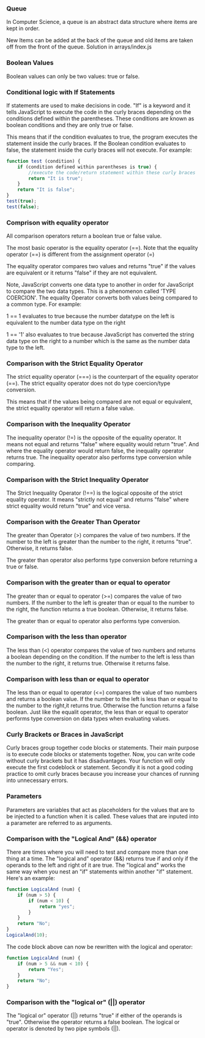 ### Queue

In Computer Science, a queue is an abstract data structure where items are kept in order.

New Items can be added at the back of the queue and old items are taken off from the front of the queue.
Solution in arrays/index.js

### Boolean Values

Boolean values can only be two values: true or false.

### Conditional logic with If Statements

If statements are used to make decisions in code. "If" is a keyword and it tells JavaScript to execute the code in the curly braces depending on the conditions defined within the parentheses. These conditions are known as boolean conditions and they are only true or false.

This means that if the condition evaluates to true, the program executes the statement inside the curly braces. If the Boolean condition evaluates to false, the statement inside the curly braces will not execute. For example:

```JavaScript
function test (condition) {
    if (condition defined within parentheses is true) {
        //execute the code/return statement within these curly braces
        return "It is true";
    }
    return "It is false";
}
test(true);
test(false);
```

### Comprison with equality operator

All comparison operators return a boolean true or false value.

The most basic operator is the equality operator (==). Note that the equality operator (==) is different from the assignment operator (=)

The equality operator compares two values and returns "true" if the values are equivalent or it returns "false" if they are not equivalent.

Note, JavaScript converts one data type to another in order for JavaScript to compare the two data types. This is a phenomenon called 'TYPE COERCION'. The equality Operator converts both values being compared to a common type. For example:

1 == 1 evaluates to true because the number datatype on the left is equivalent to the number data type on the right

1 == '1' also evaluates to true because JavaScript has converted the string data type on the right to a number which is the same as the number data type to the left.

### Comparison with the Strict Equality Operator

The strict equality operator (===) is the counterpart of the equality operator (==). The strict equality operator does not do type coercion/type conversion.

This means that if the values being compared are not equal or equivalent, the strict equality operator will return a false value.

### Comparison with the Inequality Operator

The inequality operator (!=) is the opposite of the equality operator. It means not equal and returns "false" where equality would return "true". And where the equality operator would return false, the inequality operator returns true.
The inequality operator also performs type conversion while comparing.

### Comparison with the Strict Inequality Operator

The Strict Inequality Operator (!==) is the logical opposite of the strict equality operator. It means "strictly not equal" and returns "false" where strict equality would return "true" and vice versa.

### Comparison with the Greater Than Operator

The greater than Operator (>) compares the value of two numbers. If the number to the left is greater than the number to the right, it returns "true". Otherwise, it returns false.

The greater than operator also performs type conversion before returning a true or false.

### Comparison with the greater than or equal to operator

The greater than or equal to operator (>=) compares the value of two numbers. If the number to the left is greater than or equal to the number to the right, the function returns a true boolean. Otherwise, it returns false.

The greater than or equal to operator also performs type conversion.

### Comparison with the less than operator

The less than (<) operator compares the value of two numbers and returns a boolean depending on the condition.
If the number to the left is less than the number to the right, it returns true. Otherwise it returns false.

### Comparison with less than or equal to operator

The less than or equal to operator (<=) compares the value of two numbers and returns a boolean value. If the number to the left is less than or equal to the number to the right,it returns true. Otherwise the function returns a false boolean.
Just like the equalit operator, the less than or equal to operator performs type conversion on data types when evaluating values.

### Curly Brackets or Braces in JavaScript

Curly braces group together code blocks or statements. Their main purpose is to execute code blocks or statements together. Now, you can write code without curly brackets but it has disadvantages. Your function will only execute the first codeblock or statement. Secondly it is not a good coding practice to omit curly braces because you increase your chances of running into unnecessary errors.

### Parameters

Parameters are variables that act as placeholders for the values that are to be injected to a function when it is called. These values that are inputed into a parameter are referred to as arguments.

### Comparison with the "Logical And" (&&) operator

There are times where you will need to test and compare more than one thing at a time. The "logical and" operator (&&) returns true if and only if the operands to the left and right of it are true. The "logical and" works the same way when you nest an "if" statements within another "if" statement. Here's an example:

```JavaScript
function LogicalAnd (num) {
    if (num > 5) {
        if (num < 10) {
            return "yes";
        }
    }
    return "No";
}
LogicalAnd(10);
```

The code block above can now be rewritten with the logical and operator:

```JavaScript
function LogicalAnd (num) {
    if (num > 5 && num < 10) {
        return "Yes";
    }
    return "No";
}
```

### Comparison with the "logical or" (||) operator
The "logical or" operator (||) returns "true" if either of the operands is "true". Otherwise the operator returns a false boolean. 
The logical or operator is denoted by two pipe symbols (||).


